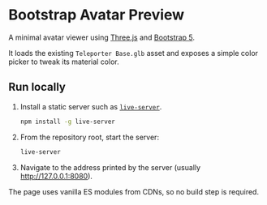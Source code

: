 # Bootstrap Avatar Preview

A minimal avatar viewer using [Three.js](https://threejs.org/) and [Bootstrap 5](https://getbootstrap.com/).

It loads the existing `Teleporter Base.glb` asset and exposes a simple color picker to tweak its material color.

## Run locally
1. Install a static server such as [`live-server`](https://www.npmjs.com/package/live-server).
   ```bash
   npm install -g live-server
   ```
2. From the repository root, start the server:
   ```bash
   live-server
   ```
3. Navigate to the address printed by the server (usually http://127.0.0.1:8080).

The page uses vanilla ES modules from CDNs, so no build step is required.
